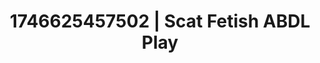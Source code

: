 ---
categories:
- Erotic adventure
- AI-generated
- Close contact
- Subtle kink
- E-girl erotica
- Pierced & proud
- ASMR
- Cosplay
image: /assets/images/1746625457502.jpg
layout: post
seo:
  description: Featured content with sensual ABDL Play, Scat Fetish. HD images available.
  keywords: ABDL Play, Scat Fetish
  og_image: /assets/images/1746625457502.jpg
  schema_type: VisualArtwork
tags:
- '#1746625457502'
- ABDL Play
- Scat Fetish
title: 1746625457502 | Scat Fetish ABDL Play
---